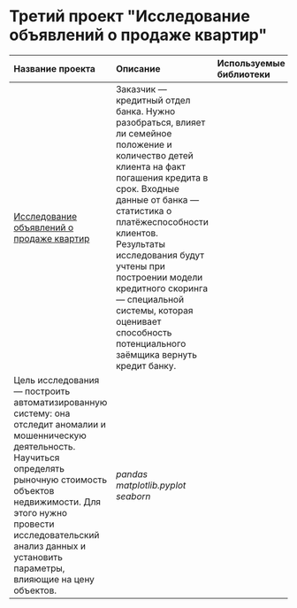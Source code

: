 # Третий проект "Исследование объявлений о продаже квартир"

| Название проекта | Описание | Используемые библиотеки | 
| :---------------------- | :---------------------- | :---------------------- |
| [Исследование объявлений о продаже квартир](data.csv) | Заказчик — кредитный отдел банка. Нужно разобраться, влияет ли семейное положение и количество детей клиента на факт погашения кредита в срок. Входные данные от банка — статистика о платёжеспособности клиентов. Результаты исследования будут учтены при построении модели кредитного скоринга — специальной системы, которая оценивает способность потенциального заёмщика вернуть кредит банку.
Цель исследования — построить автоматизированную систему: она отследит аномалии и мошенническую деятельность. Научиться определять рыночную стоимость объектов недвижимости. Для этого нужно провести исследовательский анализ данных и установить параметры, влияющие на цену объектов.| *pandas* *matplotlib.pyplot* *seaborn*
